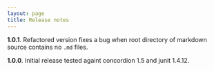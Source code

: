 ```yaml
---
layout: page
title: Release notes
---
```


**1.0.1**.  Refactored version fixes a bug when root directory
of markdown source contains no `.md` files.

**1.0.0**.  Initial release tested againt concordion 1.5 and junit 1.4.12.
